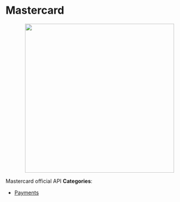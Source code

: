 # Mastercard

<p align="center">
    <img width="400" src="https://raw.githubusercontent.com/awesome-apis/awesome-apis/apis/mastercard/logo_256x256.png" />
</p>


Mastercard official API
**Categories**:

- [Payments](https://github/awesome-apis/awesome-apis#payments)



